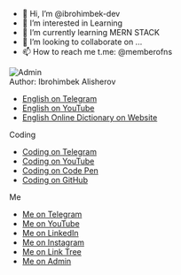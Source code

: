 - 👋 Hi, I’m @ibrohimbek-dev
- 👀 I’m interested in Learning
- 🌱 I’m currently learning MERN STACK
- 💞️ I’m looking to collaborate on ...
- 📫 How to reach me t.me: @memberofns

<div>
                <img src="https://firebasestorage.googleapis.com/v0/b/ibrohimbek-links.appspot.com/o/my-links-assets%2Fme-linkedin-webp.webp?alt=media&token=3d299a40-7f5a-4762-8956-33a0bbd35db8" alt="Admin" style="vertical-align: middle; margin-right: 8px;">

</div>

<div class="section">
  <div class="section-title">Author: Ibrohimbek Alisherov</div>
  <ul class="link-list">
    <li><a href="https://t.me/ns_uzb" target="_blank" title="Visit English on Telegram">English on Telegram</a></li>
    <li><a href="https://www.youtube.com/@nsuzb" target="_blank" title="Visit English on YouTube">English on YouTube</a></li>
    <li><a href="https://ee-words-uz.vercel.app" target="_blank" title="Visit English Online Dictionary">English Online Dictionary on Website</a></li>
  </ul>
</div>

<div class="section">
  <div class="section-title">Coding</div>
  <ul class="link-list">
    <li><a href="https://t.me/devcode0101" target="_blank" title="Visit Coding on Telegram">Coding on Telegram</a></li>
    <li><a href="https://www.youtube.com/@devcode0101" target="_blank" title="Visit Coding on YouTube">Coding on YouTube</a></li>
    <li><a href="https://www.codepen.io/brian-uz" target="_blank" title="Visit Coding on Code Pen">Coding on Code Pen</a></li>
    <li><a href="https://www.github.com/ibrohimbek-dev" target="_blank" title="Visit Coding on GitHub">Coding on GitHub</a></li>
  </ul>
</div>

<div class="section">
  <div class="section-title">Me</div>
  <ul class="link-list">
    <li><a href="https://t.me/ibrohimbek0127" target="_blank" title="Visit Me on Telegram">Me on Telegram</a></li>
    <li><a href="https://www.youtube.com/@ibrohimbek-dev" target="_blank" title="Visit Me on YouTube">Me on YouTube</a></li>
    <li><a href="https://www.linkedin.com/in/ibrohimbek-dev" target="_blank" title="Visit Me on LinkedIn">Me on LinkedIn</a></li>
    <li><a href="https://www.instagram.com/ibek0127" target="_blank" title="Visit Me on Instagram">Me on Instagram</a></li>
    <li><a href="https://ibrohimbek.link" target="_blank" title="Visit Me on Link Tree">Me on Link Tree</a></li>
    <li><a href="https://t.me/memberofns" target="_blank" title="Visit Me on Admin">
      Me on Admin</a></li>
  </ul>
</div>

